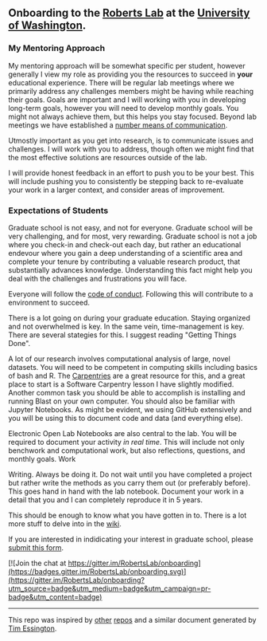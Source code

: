 ## Onboarding to the [Roberts Lab](https://faculty.washington.edu/sr320) at the [University of Washington](https://www.washington.edu/).


### My Mentoring Approach
My mentoring approach will be somewhat specific per student, however generally I view my role as providing you the resources to succeed in **your** educational experience. There will be regular lab meetings where we primarily address any challenges members might be having while reaching their goals. Goals are important and I will working with you in developing long-term goals, however you will need to develop monthly goals. You might not always achieve them, but this helps you stay focused. Beyond lab meetings we have established a [number means of communication](https://github.com/RobertsLab/onboarding/wiki/Communication). 

Utmostly important as you get into research, is to communicate issues and challenges. I will work with you to address, though often we might find that the most effective solutions are resources outside of the lab. 

I will provide honest feedback in an effort to push you to be your best. This will include  pushing you to consistently be stepping back to re-evaluate your work in a larger context, and consider areas of improvement. 


### Expectations of Students
Graduate school is not easy, and not for everyone. Graduate school will be very challenging, and for most, very rewarding. Graduate school is not a job where you check-in and check-out each day, but rather an educational endevour where you gain a deep understanding of a scientific area and complete your tenure by contributing a valuable research product, that substantially advances knowledge. Understanding this fact might help you deal with the challenges and frustrations you will face.    

Everyone will follow the [code of conduct](https://github.com/RobertsLab/onboarding/wiki/Code-of-Conduct). Following this will contribute to a environment to succeed. 

There is a lot going on during your graduate education. Staying organized and not overwhelmed is key. In the same vein, time-management is key. There are several stategies for this. I suggest reading "Getting Things Done".

A lot of our research involves computational analysis of large, novel datasets. You will need to be competent in computing skills including basics of bash and R. The [Carpentries](https://software-carpentry.org/) are a great resource for this, and a great place to start is a Software Carpentry lesson I have slightly modified. Another common task you should be able to accomplish is installing and running Blast on your own computer. You should also be familiar with Jupyter Notebooks. As might be evident, we using GitHub extensively and you will be using this to document code and data (and everything else).

Electronic Open Lab Notebooks are also central to the lab. You will be required to document your activity _in real time_. This will include not only benchwork and computational work, but also reflections, questions, and monthly goals. Work 

Writing. Always be doing it. Do not wait until you have completed a project but rather write the methods as you carry them out (or preferably before). This goes hand in hand with the lab notebook. Document your work in a detail that you and I can completely reproduce it in 5 years. 


This should be enough to know what you have gotten in to. 
There is a lot more stuff to delve into in the [wiki](https://github.com/RobertsLab/onboarding/wiki).

If you are interested in indidicating your interest in graduate school, please [submit this form](https://goo.gl/forms/kqG2jtVa0xWwKcW23).


[![Join the chat at https://gitter.im/RobertsLab/onboarding](https://badges.gitter.im/RobertsLab/onboarding.svg)](https://gitter.im/RobertsLab/onboarding?utm_source=badge&utm_medium=badge&utm_campaign=pr-badge&utm_content=badge)


---
This repo was inspired by [other](https://github.com/WhitakerLab/Onboarding) [repos](https://github.com/BikLab/lab-onboarding) and a similar document generated by [Tim Essington](https://fish.uw.edu/faculty/tim-essington/).



